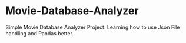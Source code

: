# Movie-Database-Analyzer
Simple Movie Database Analyzer Project. Learning how to use Json File handling and Pandas better.
